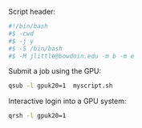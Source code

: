 Script header:

```bash
#!/bin/bash
#$ -cwd
#$ -j y
#$ -S /bin/bash
#$ -M jlittle@bowdoin.edu -m b -m e
```

Submit a job using the GPU:

```bash
qsub -l gpuk20=1  myscript.sh
```

Interactive login into a GPU system:

```bash
qrsh -l gpuk20=1
```
